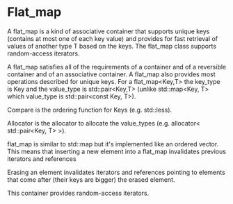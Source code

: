 # Flat_map
A flat_map is a kind of associative container that supports unique keys (contains at most one of each key value) and provides for fast retrieval of values of another type T based on the keys. The flat_map class supports random-access iterators.

A flat_map satisfies all of the requirements of a container and of a reversible container and of an associative container. A flat_map also provides most operations described for unique keys. For a flat_map<Key,T> the key_type is Key and the value_type is std::pair<Key,T> (unlike std::map<Key, T> which value_type is std::pair<const Key, T>).

Compare is the ordering function for Keys (e.g. std::less<Key>).

Allocator is the allocator to allocate the value_types (e.g. allocator< std::pair<Key, T> >).

flat_map is similar to std::map but it's implemented like an ordered vector. This means that inserting a new element into a flat_map invalidates previous iterators and references

Erasing an element invalidates iterators and references pointing to elements that come after (their keys are bigger) the erased element.

This container provides random-access iterators.

